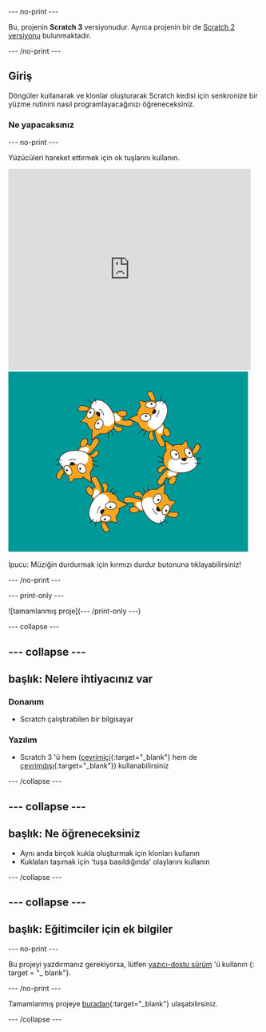 --- no-print ---

Bu, projenin **Scratch 3** versiyonudur. Ayrıca projenin bir de [Scratch 2 versiyonu](https://projects.raspberrypi.org/en/projects/synchronised-swimming-scratch2) bulunmaktadır.

--- /no-print ---

## Giriş

Döngüler kullanarak ve klonlar oluşturarak Scratch kedisi için senkronize bir yüzme rutinini nasıl programlayacağınızı öğreneceksiniz.

### Ne yapacaksınız

--- no-print ---

Yüzücüleri hareket ettirmek için ok tuşlarını kullanın.

<div class="scratch-preview">
  <iframe allowtransparency="true" width="485" height="402" src="https://scratch.mit.edu/projects/embed/113149575/?autostart=false" frameborder="0" scrolling="no">></iframe>
  <img src="images/swim-final.png">
</div>

İpucu: Müziğin durdurmak için kırmızı durdur butonuna tıklayabilirsiniz!

--- /no-print ---

--- print-only ---

![tamamlanmış proje](--- /print-only ---)

--- collapse ---

--- collapse ---
---
başlık: Nelere ihtiyacınız var
---

### Donanım

+ Scratch çalıştırabilen bir bilgisayar

### Yazılım

+ Scratch 3 'ü hem ([çevrimiçi](http://rpf.io/scratchon){:target="_blank"} hem de [çevrimdışı](http://rpf.io/scratchoff){:target="_blank"}) kullanabilirsiniz

--- /collapse ---

--- collapse ---
---
başlık: Ne öğreneceksiniz
---

- Aynı anda birçok kukla oluşturmak için klonları kullanın
- Kuklaları taşımak için 'tuşa basıldığında' olaylarını kullanın

--- /collapse ---

--- collapse ---
---
başlık: Eğitimciler için ek bilgiler
---

--- no-print ---

Bu projeyi yazdırmanız gerekiyorsa, lütfen [yazıcı-dostu sürüm](https://projects.raspberrypi.org/en/projects/synchronised-swimming/print) 'ü kullanın {: target = "_ blank"}.

--- /no-print ---

Tamamlanmış projeye [buradan](http://rpf.io/p/en/synchronised-swimming-get){:target="_blank"} ulaşabilirsiniz.

--- /collapse ---
